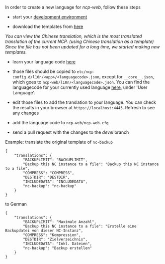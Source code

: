 In order to create a new language for _ncp-web_, follow these steps

- start your [development environment](https://github.com/nextcloud/nextcloudpi/wiki/Development-environment)

- download the templates from [here](https://ownyourbits.com/downloads/l10n_templates.zip)

_You can view the Chinese translation, which is the most translated translation of the current NCP. (using Chinese translation as a template)_
_Since the file has not been updated for a long time, we started making new templates._

- learn your language code [here](https://www.metamodpro.com/browser-language-codes)

- those files should be copied to `etc/ncp-config.d/l10n/<app>/<languagecode>.json`, except for `__core__.json`, which goes to `ncp-web/l10n/<languagecode>.json`. You can find the languagecode for your currently used language [here](http://mybrowserinfo.com/detail.asp), under 'User Language'. 

- edit those files to add the translation to your language. You can check the results in your browser at `https://localhost:4443`. Refresh to see any changes

- add the language code to `ncp-web/ncp-web.cfg`

- send a pull request with the changes to the _devel_ branch

Example: translate the original template of `nc-backup`

```
{
    "translations": {
        "BACKUPLIMIT": "BACKUPLIMIT",
        "Backup this NC instance to a file": "Backup this NC instance to a file",
        "COMPRESS": "COMPRESS",
        "DESTDIR": "DESTDIR",
        "INCLUDEDATA": "INCLUDEDATA",
        "nc-backup": "nc-backup"
    }
}
```

to German

```
{
    "translations": {
        "BACKUPLIMIT": "Maximale Anzahl", 
        "Backup this NC instance to a file": "Erstelle eine Backupdatei von dieser NC-Instanz", 
        "COMPRESS": "Kompression", 
        "DESTDIR": "Zielverzeichnis", 
        "INCLUDEDATA": "Inkl. Dateien", 
        "nc-backup": "Backup erstellen" 
    } 
}
